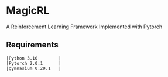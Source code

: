 # MagicRL
A Reinforcement Learning Framework Implemented with Pytorch

## Requirements

```
|Python 3.10        |
|Pytorch 2.0.1	    |
|gymnasium 0.29.1   |
```

